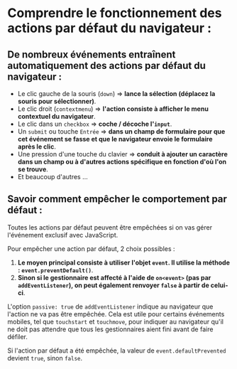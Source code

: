 # Comprendre le fonctionnement des actions par défaut du navigateur :

## De nombreux événements entraînent automatiquement des actions par défaut du navigateur :

* Le clic gauche de la souris (`down`) => **lance la sélection (déplacez la souris pour sélectionner)**.
* Le clic droit (`contextmenu`) => **l'action consiste à afficher le menu contextuel du navigateur**.
* Le clic dans un `checkbox` => **coche / décoche l'`input`**.
* Un `submit` ou touche `Entrée` => **dans un champ de formulaire pour que cet événement se fasse et que le navigateur envoie le formulaire après le clic**.
* Une pression d'une touche du clavier => **conduit à ajouter un caractère dans un champ ou à d'autres actions spécifique en fonction d'où l'on se trouve**.
* Et beaucoup d'autres ...

## Savoir comment empêcher le comportement par défaut :

Toutes les actions par défaut peuvent être empêchées si on vas gérer l'événement exclusif avec JavaScript.

Pour empêcher une action par défaut, 2 choix possibles :

1.  **Le moyen principal consiste à utiliser l'objet `event`. Il utilise la méthode : `event.preventDefault()`**.
2.  **Sinon si le gestionnaire est affecté à l'aide de `on<event>` (pas par `addEventListener`), on peut également renvoyer `false` à partir de celui-ci**.

L'option `passive: true` de `addEventListener` indique au navigateur que l'action ne va pas être empêchée. Cela est utile pour certains événements mobiles, tel que `touchstart` et `touchmove`, pour indiquer au navigateur qu'il ne doit pas attendre que tous les gestionnaires aient fini avant de faire défiler.

Si l'action par défaut a été empêchée, la valeur de `event.defaultPrevented` devient `true`, sinon `false`.

